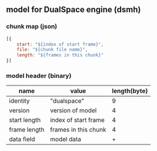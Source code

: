 ## model for DualSpace engine (dsmh) ##

### chunk map (json) ###
```javascript
[{
    start: "${index of start frame}",
    file: "${chunk file name}",
    length: "${frames in this chunk}"
}]
```

### model header (binary) ###

| name              | value                     | length(byte)  |
| ----              | -----------               | ------------  |
| identity          | "dualspace"               | 9             |
| version           | version of model          | 4             |
| start length      | index of start frame      | 4             |
| frame length      | frames in this chunk      | 4             |
| data field        | model data                | +             |
